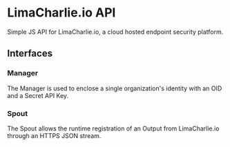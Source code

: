 # LimaCharlie.io API

Simple JS API for LimaCharlie.io, a cloud hosted endpoint security platform.

## Interfaces

### Manager
The Manager is used to enclose a single organization's identity with an OID and a Secret API Key.

### Spout
The Spout allows the runtime registration of an Output from LimaCharlie.io through an HTTPS JSON stream.